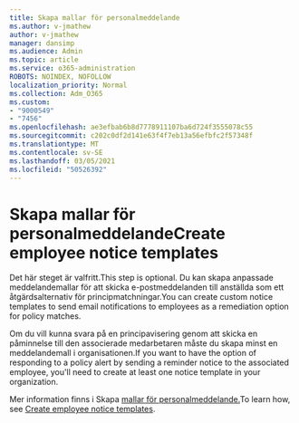 ```yaml
---
title: Skapa mallar för personalmeddelande
ms.author: v-jmathew
author: v-jmathew
manager: dansimp
ms.audience: Admin
ms.topic: article
ms.service: o365-administration
ROBOTS: NOINDEX, NOFOLLOW
localization_priority: Normal
ms.collection: Adm_O365
ms.custom:
- "9000549"
- "7456"
ms.openlocfilehash: ae3efbab6b8d7778911107ba6d724f3555078c55
ms.sourcegitcommit: c202c0df2d141e63f4f7eb13a56efbfc2f57348f
ms.translationtype: MT
ms.contentlocale: sv-SE
ms.lasthandoff: 03/05/2021
ms.locfileid: "50526392"
---
```

# <a name="create-employee-notice-templates"></a><span data-ttu-id="ddf40-102">Skapa mallar för personalmeddelande</span><span class="sxs-lookup"><span data-stu-id="ddf40-102">Create employee notice templates</span></span>

<span data-ttu-id="ddf40-103">Det här steget är valfritt.</span><span class="sxs-lookup"><span data-stu-id="ddf40-103">This step is optional.</span></span> <span data-ttu-id="ddf40-104">Du kan skapa anpassade meddelandemallar för att skicka e-postmeddelanden till anställda som ett åtgärdsalternativ för principmatchningar.</span><span class="sxs-lookup"><span data-stu-id="ddf40-104">You can create custom notice templates to send email notifications to employees as a remediation option for policy matches.</span></span>

<span data-ttu-id="ddf40-105">Om du vill kunna svara på en principavisering genom att skicka en påminnelse till den associerade medarbetaren måste du skapa minst en meddelandemall i organisationen.</span><span class="sxs-lookup"><span data-stu-id="ddf40-105">If you want to have the option of responding to a policy alert by sending a reminder notice to the associated employee, you'll need to create at least one notice template in your organization.</span></span>

<span data-ttu-id="ddf40-106">Mer information finns i Skapa [mallar för personalmeddelande.](https://go.microsoft.com/fwlink/?linkid=2129080)</span><span class="sxs-lookup"><span data-stu-id="ddf40-106">To learn how, see [Create employee notice templates](https://go.microsoft.com/fwlink/?linkid=2129080).</span></span>
